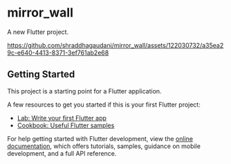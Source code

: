 # mirror_wall

A new Flutter project.




https://github.com/shraddhagaudani/mirror_wall/assets/122030732/a35ea29c-e640-4413-8371-3ef761ab2e68

## Getting Started

This project is a starting point for a Flutter application.

A few resources to get you started if this is your first Flutter project:

- [Lab: Write your first Flutter app](https://docs.flutter.dev/get-started/codelab)
- [Cookbook: Useful Flutter samples](https://docs.flutter.dev/cookbook)

For help getting started with Flutter development, view the
[online documentation](https://docs.flutter.dev/), which offers tutorials,
samples, guidance on mobile development, and a full API reference.
